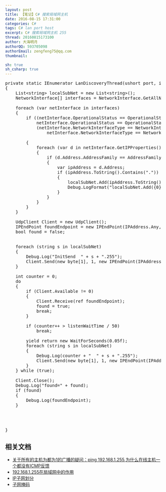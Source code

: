 ```yaml
---
layout: post
title: 【笔记】C# 搜索局域网主机
date: 2016-08-15 17:31:00
categories: C#
tags: C# lan port host 
excerpt: C# 搜索局域网主机 255
thread: 20160815173100
author: 大海明月
authorQQ: 593705098
authorEmail: zengfeng75@qq.com
thumbnail:

sh: true
sh_csharp: true
---
```






<pre class="brush: csharp; ">
private static IEnumerator LanDiscoveryThread(ushort port, int listenWaitTime)
{
    List&lt;string&gt; localSubNet = new List&lt;string&gt;();
    NetworkInterface[] interfaces = NetworkInterface.GetAllNetworkInterfaces();

    foreach (var netInterface in interfaces)
    {
        if ((netInterface.OperationalStatus == OperationalStatus.Up ||
            netInterface.OperationalStatus == OperationalStatus.Unknown) &&
            (netInterface.NetworkInterfaceType == NetworkInterfaceType.Wireless80211 ||
                netInterface.NetworkInterfaceType == NetworkInterfaceType.Ethernet))

        {
            foreach (var d in netInterface.GetIPProperties().UnicastAddresses)
            {
                if (d.Address.AddressFamily == AddressFamily.InterNetwork)
                {
                    var ipAddress = d.Address;
                    if (ipAddress.ToString().Contains("."))
                    {
                        localSubNet.Add(ipAddress.ToString().Remove(ipAddress.ToString().LastIndexOf('.')));
                        Debug.LogFormat("localSubNet.Add({0})  ipAddress={1}",ipAddress.ToString().Remove(ipAddress.ToString().LastIndexOf('.')), ipAddress);
                    }
                }
            }
        }
    }

    UdpClient Client = new UdpClient();
    IPEndPoint foundEndpoint = new IPEndPoint(IPAddress.Any, 0);
    bool found = false;


    foreach (string s in localSubNet)
    {
        Debug.Log("InitSend  " + s + ".255");
        Client.Send(new byte[1], 1, new IPEndPoint(IPAddress.Parse(s + ".255"), port));
    }

    int counter = 0;
    do
    {
        if (Client.Available != 0)
        {
            Client.Receive(ref foundEndpoint);
            found = true;
            break;
        }

        if (counter++ > listenWaitTime / 50)
            break;

        yield return new WaitForSeconds(0.05f);
        foreach (string s in localSubNet)
        {
            Debug.Log(counter + "  " + s + ".255");
            Client.Send(new byte[1], 1, new IPEndPoint(IPAddress.Parse(s + ".255"), port));
        }
    } while (true);

    Client.Close();
    Debug.Log("found=" + found);
    if (found)
    {
        Debug.Log(foundEndpoint);
    }


  

}
</pre>






## 相关文档

* [关于所有的主机为都为1的广播的疑问：ping 192.168.1.255,为什么在线主机一个都没有ICMP反馈](http://www.zhihu.com/question/21111199/answer/17219920)
* [192.168.1.255在局域网中的作用](http://zhidao.baidu.com/link?url=a72wsIGkIhQ39bNslrcJm0ft5LLyoDjMHG-Gbhs0UY_aoeZXj7P8YKmX3ezUNAmeGYVQiNvLBxTTewRzEhZphK)
* [IP子网划分](http://baike.baidu.com/link?url=h_k_JB2IzzklYysDwLB5oy4oEHgTcpZaB5RYKYuKA8rK_8kvpHQw2KLo8OLO7xRK4MYD1vRthMwltUkvTGFoEa)
* [子网掩码](http://baike.baidu.com/link?url=9LCIcXkfcHuvKs7hL5mUjjmaRx49l0DI_an5sodD70PjwipN0wukSGPqVBEyyRVcB20oWWVhAc6S9OxK2Zfnqa)


